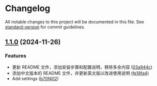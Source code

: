 # Changelog

All notable changes to this project will be documented in this file. See [standard-version](https://github.com/conventional-changelog/standard-version) for commit guidelines.

## [1.1.0](https://github.com/aqpower/obsidian-Latex2MathJax/compare/1.0.0...1.1.0) (2024-11-26)


### Features

* 更新 README 文件，添加安装步骤和配置说明，移除多余内容 ([03a944c](https://github.com/aqpower/obsidian-Latex2MathJax/commit/03a944c2da10deb3b1c8e39e89bc6fbffc4a4f1d))
* 添加中文版本的 README 文件，并更新英文版以改进使用说明 ([fe18fa4](https://github.com/aqpower/obsidian-Latex2MathJax/commit/fe18fa42ccb9b1ec1b4072fbe8f689260afa9655))
* Add settings ([b70f402](https://github.com/aqpower/obsidian-Latex2MathJax/commit/b70f4023ab49608c3857462971fda3a057a579e1))
